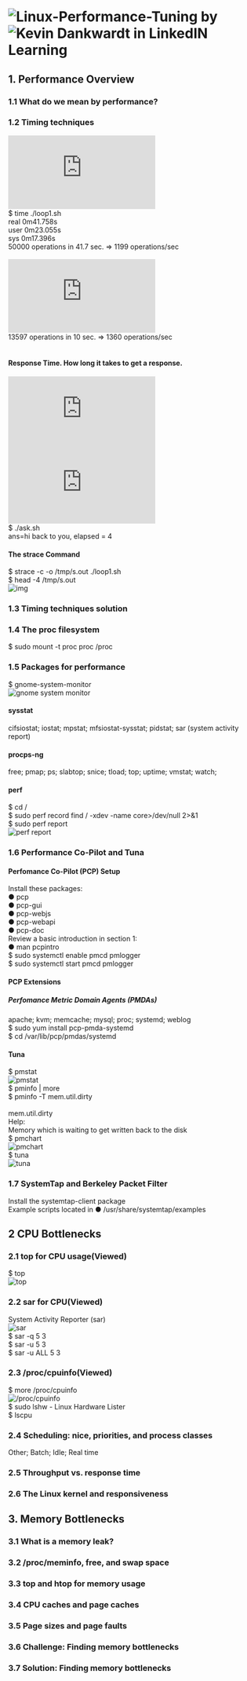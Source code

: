 # ![Linux-Performance-Tuning](https://www.linkedin.com/learning/linux-performance-tuning?u=2113185) by ![Kevin Dankwardt](https://www.linkedin.com/in/kevindankwardt/?trk=lil_course) in LinkedIN Learning

## 1. Performance Overview
### 1.1 What do we mean by performance?

### 1.2 Timing techniques
![loop1.sh](https://github.com/zuFrost/Linux-Performance-Tuning/blob/master/loop1.sh) <br>
\$ time ./loop1.sh <br>
real    0m41.758s <br>
user    0m23.055s <br>
sys     0m17.396s <br>
50000 operations in 41.7 sec. => 1199 operations/sec <br>
 <br>
![loop2.sh](https://github.com/zuFrost/Linux-Performance-Tuning/blob/master/loop2.sh) <br>
13597 operations in 10 sec. => 1360 operations/sec <br> 
<br>
#### Response Time. How long it takes to get a response. <br>
![ask.sh](https://github.com/zuFrost/Linux-Performance-Tuning/blob/master/ask.sh) ![ans.sh](https://github.com/zuFrost/Linux-Performance-Tuning/blob/master/ans.sh)<br>
\$ ./ask.sh <br>
ans=hi back to you, elapsed = 4 <br>
#### The strace Command
\$ strace -c -o /tmp/s.out ./loop1.sh <br>
\$ head -4 /tmp/s.out <br>
![img](https://github.com/zuFrost/Linux-Performance-Tuning/blob/master/img/head%20-4.png) <br>
### 1.3 Timing techniques solution

### 1.4 The proc filesystem
$ sudo mount -t proc proc /proc <br>

### 1.5 Packages for performance
\$ gnome-system-monitor <br>
![gnome system monitor](https://github.com/zuFrost/Linux-Performance-Tuning/blob/master/img/gnome-system-monitor.png) <br>
#### sysstat 
cifsiostat; iostat; mpstat; mfsiostat-sysstat; pidstat; sar (system activity report) <br>
#### procps-ng
free; pmap; ps; slabtop; snice; tload; top; uptime; vmstat; watch; <br>
#### perf
\$ cd / <br>
\$ sudo perf record find / -xdev -name core>/dev/null 2>&1 <br>
\$ sudo perf report <br>
![perf report](https://github.com/zuFrost/Linux-Performance-Tuning/blob/master/img/perf%20report.png) <br>

### 1.6 Performance Co-Pilot and Tuna
#### Perfomance Co-Pilot (PCP) Setup
Install these packages: <br>
&#9679; pcp <br>
&#9679; pcp-gui <br>
&#9679; pcp-webjs <br>
&#9679; pcp-webapi <br>
&#9679; pcp-doc <br>
Review a basic introduction in section 1: <br>
&#9679; man pcpintro <br>
\$ sudo systemctl enable pmcd pmlogger <br>
\$ sudo systemctl start pmcd pmlogger <br>
#### PCP Extensions
##### Perfomance Metric Domain Agents (PMDAs)
apache; kvm; memcache; mysql; proc; systemd; weblog <br>
\$ sudo yum install pcp-pmda-systemd <br>
\$ cd /var/lib/pcp/pmdas/systemd <br>
#### Tuna
\$ pmstat <br>
![pmstat](https://github.com/zuFrost/Linux-Performance-Tuning/blob/master/img/pmstat.png) <br>
\$ pminfo | more <br>
\$ pminfo -T mem.util.dirty<br>
<br>
mem.util.dirty<br>
Help:<br>
Memory which is waiting to get written back to the disk<br>
\$ pmchart <br>
![pmchart](https://github.com/zuFrost/Linux-Performance-Tuning/blob/master/img/pmchart.png) <br>
\$ tuna <br>
![tuna](https://github.com/zuFrost/Linux-Performance-Tuning/blob/master/img/tuna.png) <br>

### 1.7 SystemTap and Berkeley Packet Filter
Install the systemtap-client package <br>
Example scripts located in
&#9679; /usr/share/systemtap/examples <br>

## 2 CPU Bottlenecks
### 2.1 top for CPU usage(Viewed)
\$ top <br>
![top](https://github.com/zuFrost/Linux-Performance-Tuning/blob/master/img/top.png) <br>

### 2.2 sar for CPU(Viewed)
System Activity Reporter (sar) <br>
![sar](https://github.com/zuFrost/Linux-Performance-Tuning/blob/master/img/sar.png) <br>
\$ sar -q 5 3 <br>
\$ sar -u 5 3 <br>
\$ sar -u ALL 5 3 <br>

### 2.3 /proc/cpuinfo(Viewed)
\$ more /proc/cpuinfo <br>
![/proc/cpuinfo](https://github.com/zuFrost/Linux-Performance-Tuning/blob/master/img/more%20_proc_cpuinfo.png) <br>
\$ sudo lshw - Linux Hardware Lister <br>
\$ lscpu <br>

### 2.4 Scheduling: nice, priorities, and process classes
Other; Batch; Idle; Real time <br>

### 2.5 Throughput vs. response time

### 2.6 The Linux kernel and responsiveness

## 3. Memory Bottlenecks
### 3.1 What is a memory leak?

### 3.2 /proc/meminfo, free, and swap space

### 3.3 top and htop for memory usage

### 3.4 CPU caches and page caches

### 3.5 Page sizes and page faults

### 3.6 Challenge: Finding memory bottlenecks

### 3.7 Solution: Finding memory bottlenecks

